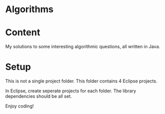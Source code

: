 Algorithms
=====

# Content

My solutions to some interesting algorithmic questions, all written in Java.

# Setup

This is not a single project folder. This folder contains 4 Eclipse projects. 

In Eclipse, create seperate projects for each folder. The library dependencies should be all set. 

Enjoy coding! 
